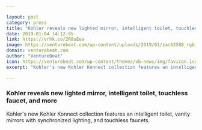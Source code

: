 ```yaml
---

layout: post
category: press
title: "Kohler reveals new lighted mirror, intelligent toilet, touchless faucet, and more"
date: 2019-01-04 14:12:05
link: https://vrhk.co/2R8uEea
image: https://venturebeat.com/wp-content/uploads/2019/01/zac62588_rgb_3000x_300-e1546586484501.jpg?fit=1200%2C800&strip=all
domain: venturebeat.com
author: "VentureBeat"
icon: https://venturebeat.com/wp-content/themes/vb-news/img/favicon.ico
excerpt: "Kohler's new Kohler Konnect collection features an intelligent toilet, vanity mirrors with synchronized lighting, and touchless faucets."

---
```


### Kohler reveals new lighted mirror, intelligent toilet, touchless faucet, and more

Kohler's new Kohler Konnect collection features an intelligent toilet, vanity mirrors with synchronized lighting, and touchless faucets.